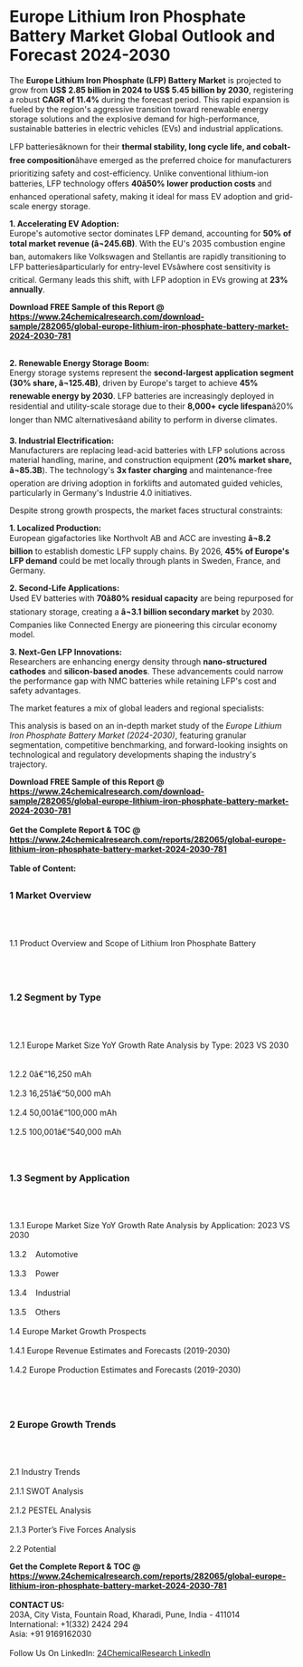 <h1>Europe Lithium Iron Phosphate Battery Market Global Outlook and Forecast 2024-2030</h1><p>The <strong>Europe Lithium Iron Phosphate (LFP) Battery Market</strong> is projected to grow from <strong>US$ 2.85 billion in 2024 to US$ 5.45 billion by 2030</strong>, registering a robust <strong>CAGR of 11.4%</strong> during the forecast period. This rapid expansion is fueled by the region's aggressive transition toward renewable energy storage solutions and the explosive demand for high-performance, sustainable batteries in electric vehicles (EVs) and industrial applications.</p><p>LFP batteriesâknown for their <strong>thermal stability, long cycle life, and cobalt-free composition</strong>âhave emerged as the preferred choice for manufacturers prioritizing safety and cost-efficiency. Unlike conventional lithium-ion batteries, LFP technology offers <strong>40â50% lower production costs</strong> and enhanced operational safety, making it ideal for mass EV adoption and grid-scale energy storage.</p><p><strong>1. Accelerating EV Adoption:</strong><br>
Europe's automotive sector dominates LFP demand, accounting for <strong>50% of total market revenue (â¬245.6B)</strong>. With the EU's 2035 combustion engine ban, automakers like Volkswagen and Stellantis are rapidly transitioning to LFP batteriesâparticularly for entry-level EVsâwhere cost sensitivity is critical. Germany leads this shift, with LFP adoption in EVs growing at <strong>23% annually</strong>.</p><div><b>Download FREE Sample of this Report @ 
            <a href="https://www.24chemicalresearch.com/download-sample/282065/global-europe-lithium-iron-phosphate-battery-market-2024-2030-781">
            https://www.24chemicalresearch.com/download-sample/282065/global-europe-lithium-iron-phosphate-battery-market-2024-2030-781</a></b></div><br><p><strong>2. Renewable Energy Storage Boom:</strong><br>
Energy storage systems represent the <strong>second-largest application segment (30% share, â¬125.4B)</strong>, driven by Europe's target to achieve <strong>45% renewable energy by 2030</strong>. LFP batteries are increasingly deployed in residential and utility-scale storage due to their <strong>8,000+ cycle lifespan</strong>â20% longer than NMC alternativesâand ability to perform in diverse climates.</p><p><strong>3. Industrial Electrification:</strong><br>
Manufacturers are replacing lead-acid batteries with LFP solutions across material handling, marine, and construction equipment (<strong>20% market share, â¬85.3B</strong>). The technology's <strong>3x faster charging</strong> and maintenance-free operation are driving adoption in forklifts and automated guided vehicles, particularly in Germany's Industrie 4.0 initiatives.</p><p>Despite strong growth prospects, the market faces structural constraints:</p><p><strong>1. Localized Production:</strong><br>
European gigafactories like Northvolt AB and ACC are investing <strong>â¬8.2 billion</strong> to establish domestic LFP supply chains. By 2026, <strong>45% of Europe's LFP demand</strong> could be met locally through plants in Sweden, France, and Germany.</p><p><strong>2. Second-Life Applications:</strong><br>
Used EV batteries with <strong>70â80% residual capacity</strong> are being repurposed for stationary storage, creating a <strong>â¬3.1 billion secondary market</strong> by 2030. Companies like Connected Energy are pioneering this circular economy model.</p><p><strong>3. Next-Gen LFP Innovations:</strong><br>
Researchers are enhancing energy density through <strong>nano-structured cathodes</strong> and <strong>silicon-based anodes</strong>. These advancements could narrow the performance gap with NMC batteries while retaining LFP's cost and safety advantages.</p><p>The market features a mix of global leaders and regional specialists:</p><p>This analysis is based on an in-depth market study of the <em>Europe Lithium Iron Phosphate Battery Market (2024-2030)</em>, featuring granular segmentation, competitive benchmarking, and forward-looking insights on technological and regulatory developments shaping the industry's trajectory.</p><div><b>Download FREE Sample of this Report @ 
            <a href="https://www.24chemicalresearch.com/download-sample/282065/global-europe-lithium-iron-phosphate-battery-market-2024-2030-781">
            https://www.24chemicalresearch.com/download-sample/282065/global-europe-lithium-iron-phosphate-battery-market-2024-2030-781</a></b></div><br><div><b>Get the Complete Report & TOC @ 
            <a href="https://www.24chemicalresearch.com/reports/282065/global-europe-lithium-iron-phosphate-battery-market-2024-2030-781">
            https://www.24chemicalresearch.com/reports/282065/global-europe-lithium-iron-phosphate-battery-market-2024-2030-781</a></b></div><br>
            <b>Table of Content:</b><p><h2><span style="font-size:16px"><strong>1 Market Overview&nbsp;&nbsp; &nbsp;</strong></span></h2><br />
<br />
<p>1.1 Product Overview and Scope of Lithium Iron Phosphate Battery&nbsp;</p><br />
<br />
<h2><strong><span style="font-size:16px">1.2 Segment by Type&nbsp;&nbsp; &nbsp;</span></strong></h2><br />
<br />
<p>1.2.1 Europe Market Size YoY Growth Rate Analysis by Type: 2023 VS 2030&nbsp;&nbsp; &nbsp;<br /><br />
1.2.2 0&acirc;&#128;&#147;16,250 mAh&nbsp;&nbsp; &nbsp;<br /><br />
1.2.3 16,251&acirc;&#128;&#147;50,000 mAh<br /><br />
1.2.4 50,001&acirc;&#128;&#147;100,000 mAh<br /><br />
1.2.5 100,001&acirc;&#128;&#147;540,000 mAh<br /><br />
<br />
<h2><span style="font-size:16px"><strong>1.3 Segment by Application&nbsp;&nbsp;</strong></span></h2><br />
<br />
<p>1.3.1 Europe Market Size YoY Growth Rate Analysis by Application: 2023 VS 2030&nbsp;&nbsp; &nbsp;<br /><br />
1.3.2&nbsp;&nbsp; &nbsp;Automotive<br /><br />
1.3.3&nbsp;&nbsp; &nbsp;Power<br /><br />
1.3.4&nbsp;&nbsp; &nbsp;Industrial<br /><br />
1.3.5&nbsp;&nbsp; &nbsp;Others<br /><br />
1.4 Europe Market Growth Prospects&nbsp;&nbsp; &nbsp;<br /><br />
1.4.1 Europe Revenue Estimates and Forecasts (2019-2030)&nbsp;&nbsp; &nbsp;<br /><br />
1.4.2 Europe Production Estimates and Forecasts (2019-2030)&nbsp;&nbsp;</p><br />
<br />
<h2><span style="font-size:16px"><strong>2 Europe Growth Trends&nbsp;&nbsp; &nbsp;</strong></span></h2><br />
<br />
<p>2.1 Industry Trends&nbsp;&nbsp; &nbsp;<br /><br />
2.1.1 SWOT Analysis&nbsp;&nbsp; &nbsp;<br /><br />
2.1.2 PESTEL Analysis&nbsp;&nbsp; &nbsp;<br /><br />
2.1.3 Porter&rsquo;s Five Forces Analysis&nbsp;&nbsp; &nbsp;<br /><br />
2.2 Potential </p><div><b>Get the Complete Report & TOC @ 
            <a href="https://www.24chemicalresearch.com/reports/282065/global-europe-lithium-iron-phosphate-battery-market-2024-2030-781">
            https://www.24chemicalresearch.com/reports/282065/global-europe-lithium-iron-phosphate-battery-market-2024-2030-781</a></b></div><br><b>CONTACT US:</b><br>
            203A, City Vista, Fountain Road, Kharadi, Pune, India - 411014<br>
            International: +1(332) 2424 294<br>
            Asia: +91 9169162030 <br><br>
            Follow Us On LinkedIn: <a href="https://www.linkedin.com/company/24chemicalresearch/">24ChemicalResearch LinkedIn</a>